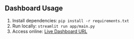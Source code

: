 ## Dashboard Usage
1. Install dependencies: `pip install -r requirements.txt`
2. Run locally: `streamlit run app/main.py`
3. Access online: [Live Dashboard URL](https://your-streamlit-app.streamlit.app)